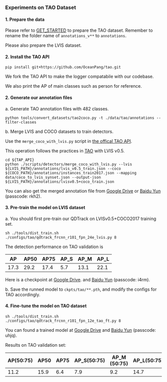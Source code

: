 ### Experiments on TAO Dataset


#### 1. Prepare the data

Please refer to [GET_STARTED](GET_STARTED.md) to prepare the TAO dataset. 
Remember to rename the folder name of `annotations_v**` to `annotations`.

Please also prepare the LVIS dataset.

#### 2. Install the TAO API

```shell
pip install git+https://github.com/OceanPang/tao.git
```

We fork the TAO API to make the logger compatabile with our codebase. 

We also print the AP of main classes such as person for reference. 

#### 2. Generate our annotation files

a. Generate TAO annotation files with 482 classes.
```shell
python tools/convert_datasets/tao2coco.py -t ./data/tao/annotations --filter-classes
```

b. Merge LVIS and COCO datasets to train detectors.

Use the `merge_coco_with_lvis.py` script in [the offical TAO API](https://github.com/TAO-Dataset/tao/blob/master/scripts/detectors/merge_coco_with_lvis.py).

This operation follows the practices in [TAO](https://taodataset.org/) with LVIS v0.5.

```shell
cd ${TAP_API}
python ./scripts/detectors/merge_coco_with_lvis.py --lvis ${LVIS_PATH}/annotations/lvis_v0.5_train.json --coco ${COCO_PATH}/annotations/instances_train2017.json --mapping data/coco_to_lvis_synset.json --output-json ${LVIS_PATH}/annotations/lvisv0.5+coco_train.json
```

You can also get the merged annotation file from [Google Drive](https://drive.google.com/file/d/1v_q0eWpKgVDMvmjQ8pBKPgHQQ8SLhLx0/view?usp=sharing) or [Baidu Yun](https://pan.baidu.com/s/1XnwJ5FqsA_neV0MSXu42hg) (passcode: rkh2).

#### 3. Pre-train the model on LVIS dataset

a. You should first pre-train our QDTrack on LVISv0.5+COCO2017 training set.

```shell
sh ./tools/dist_train.sh ./configs/tao/qdtrack_frcnn_r101_fpn_24e_lvis.py 8
```

The detection performance on TAO validation is

| AP | AP50 | AP75 | AP_S | AP_M | AP_L |
|----|------|------|------|------|------|
|17.3| 29.2 | 17.4 | 5.7  | 13.1 | 22.1 |

Here is a checkpoint at [Google Drive](https://drive.google.com/file/d/1XYe4BiYbBQIGMSuI5Ht6KXtuCEI4MTY4/view?usp=sharing). and [Baidu Yun](https://pan.baidu.com/s/1P1vMNeHHNgrl0kdV9upfjg) (passcode: i4rm).

b. Save the runned model to `ckpts/tao/**.pth`, and modify the configs for TAO accordingly.


#### 4. Fine-tune the model on TAO dataset

```shell
sh ./tools/dist_train.sh ./configs/tao/qdtrack_frcnn_r101_fpn_12e_tao_ft.py 8
```
You can found a trained model at [Google Drive](https://drive.google.com/file/d/1JtZ9UA0-b9LDor1NHtk8A-g83X7-T89X/view?usp=sharing) and [Baidu Yun](https://pan.baidu.com/s/1DxQNu_JgkEpwfjPPVStcEg) (passcode: uhjq).

Results on TAO validation set:

| AP(50:75) | AP50 | AP75 | AP_S(50:75) | AP_M (50:75)| AP_L(50:75) |
|----|------|------|------|------|------|
| 11.2 | 15.9 | 6.4 | 7.9  | 9.2 | 14.7 |